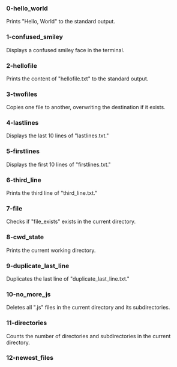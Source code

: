 ### 0-hello_world

Prints "Hello, World" to the standard output.

### 1-confused_smiley

Displays a confused smiley face in the terminal.

### 2-hellofile

Prints the content of "hellofile.txt" to the standard output.

### 3-twofiles

Copies one file to another, overwriting the destination if it exists.

### 4-lastlines

Displays the last 10 lines of "lastlines.txt."

### 5-firstlines

Displays the first 10 lines of "firstlines.txt."

### 6-third_line

Prints the third line of "third_line.txt."

### 7-file

Checks if "file_exists" exists in the current directory.

### 8-cwd_state

Prints the current working directory.

### 9-duplicate_last_line

Duplicates the last line of "duplicate_last_line.txt."

### 10-no_more_js

Deletes all ".js" files in the current directory and its subdirectories.

### 11-directories

Counts the number of directories and subdirectories in the current directory.

### 12-newest_files
